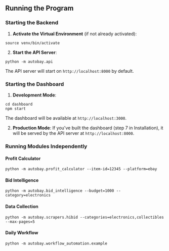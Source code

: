 ## Running the Program

### Starting the Backend

1. **Activate the Virtual Environment** (if not already activated):

```shellscript
source venv/bin/activate
```


2. **Start the API Server**:

```shellscript
python -m autobay.api
```

The API server will start on `http://localhost:8000` by default.




### Starting the Dashboard

1. **Development Mode**:

```shellscript
cd dashboard
npm start
```

The dashboard will be available at `http://localhost:3000`.


2. **Production Mode**:
If you've built the dashboard (step 7 in Installation), it will be served by the API server at `http://localhost:8000`.


### Running Modules Independently

#### Profit Calculator

```shellscript
python -m autobay.profit_calculator --item-id=12345 --platform=ebay
```

#### Bid Intelligence

```shellscript
python -m autobay.bid_intelligence --budget=1000 --category=electronics
```

#### Data Collection

```shellscript
python -m autobay.scrapers.hibid --categories=electronics,collectibles --max-pages=5
```

#### Daily Workflow

```shellscript
python -m autobay.workflow_automation.example
```